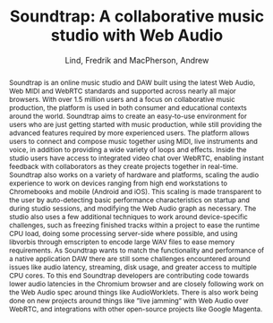--- 
title: "Soundtrap: A collaborative music studio with Web Audio" 
abstract: "Soundtrap is an online music studio and DAW built using the latest Web Audio, Web MIDI and WebRTC standards and supported across nearly all major browsers. With over 1.5 million users and a focus on collaborative music production, the platform is used in both consumer and educational contexts around the world. Soundtrap aims to create an easy-to-use environment for users who are just getting started with music production, while still providing the advanced features required by more experienced users. The platform allows users to connect and compose music together using MIDI, live instruments and voice, in addition to providing a wide variety of loops and effects. Inside the studio users have access to integrated video chat over WebRTC, enabling instant feedback with collaborators as they create projects together in real-time. Soundtrap also works on a variety of hardware and platforms, scaling the audio experience to work on devices ranging from high end workstations to Chromebooks and mobile (Android and iOS). This scaling is made transparent to the user by auto-detecting basic performance characteristics on startup and during studio sessions, and modifying the Web Audio graph as necessary. The studio also uses a few additional techniques to work around device-specific challenges, such as freezing finished tracks within a project to ease the runtime CPU load, doing some processing server-side where possible, and using libvorbis through emscripten to encode large WAV files to ease memory requirements. As Soundtrap wants to match the functionality and performance of a native application DAW there are still some challenges encountered around issues like audio latency, streaming, disk usage, and greater access to multiple CPU cores. To this end Soundtrap developers are contributing code towards lower audio latencies in the Chromium browser and are closely following work on the Web Audio spec around things like AudioWorklets. There is also work being done on new projects around things like ”live jamming” with Web Audio over WebRTC, and integrations with other open-source projects like Google Magenta." 
address: "London" 
author: "Lind, Fredrik and MacPherson, Andrew"
webAuthor: "Fredrik Lind, Andrew MacPherson" 
booktitle: "Proceedings of the International Web Audio Conference" 
editor: "Thalmann, Florian and Ewert, Sebastian" 
month: "Proceedings of the International Web Audio Conference"
pages: "" 
publisher: "Queen Mary University of London" 
series: "WAC '17"
type: "Talk"  
year: "2017" 
id: "2017_EA_29" 
tags: year2017
media: https://youtu.be/OpUeyRRPpCo?t=957 
pdflink: /_data/papers/pdf/2017/2017_29.pdf
ISSN: 2663-5844
---